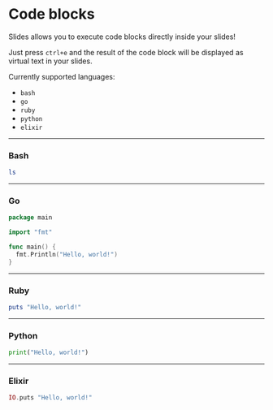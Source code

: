 # Code blocks

Slides allows you to execute code blocks directly inside your slides!

Just press `ctrl+e` and the result of the code block will be displayed as virtual
text in your slides.

Currently supported languages:
* `bash`
* `go`
* `ruby`
* `python`
* `elixir`

---

### Bash

```bash
ls
```

---

### Go

```go
package main

import "fmt"

func main() {
  fmt.Println("Hello, world!")
}
```

---

### Ruby

```ruby
puts "Hello, world!"
```

---

### Python

```python
print("Hello, world!")
```

---

### Elixir

```elixir
IO.puts "Hello, world!"
```
